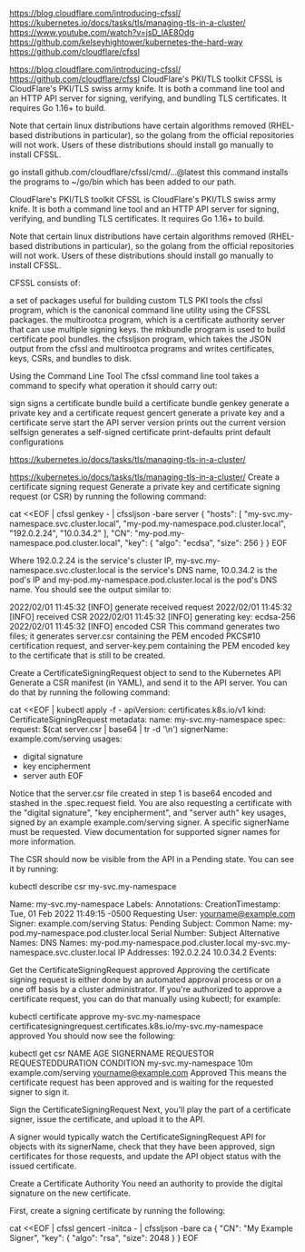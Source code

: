 https://blog.cloudflare.com/introducing-cfssl/
https://kubernetes.io/docs/tasks/tls/managing-tls-in-a-cluster/
https://www.youtube.com/watch?v=jsD_lAE8Odg
https://github.com/kelseyhightower/kubernetes-the-hard-way
https://github.com/cloudflare/cfssl

https://blog.cloudflare.com/introducing-cfssl/
https://github.com/cloudflare/cfssl
CloudFlare's PKI/TLS toolkit
CFSSL is CloudFlare's PKI/TLS swiss army knife. It is both a command line tool and an HTTP API server for signing, verifying, and bundling TLS certificates. It requires Go 1.16+ to build.

Note that certain linux distributions have certain algorithms removed (RHEL-based distributions in particular), so the golang from the official repositories will not work. Users of these distributions should install go manually to install CFSSL.

go install github.com/cloudflare/cfssl/cmd/...@latest
this command installs the programs to ~/go/bin which has been added to our path.


CloudFlare's PKI/TLS toolkit
CFSSL is CloudFlare's PKI/TLS swiss army knife. It is both a command line tool and an HTTP API server for signing, verifying, and bundling TLS certificates. It requires Go 1.16+ to build.

Note that certain linux distributions have certain algorithms removed (RHEL-based distributions in particular), so the golang from the official repositories will not work. Users of these distributions should install go manually to install CFSSL.

CFSSL consists of:

a set of packages useful for building custom TLS PKI tools
the cfssl program, which is the canonical command line utility using the CFSSL packages.
the multirootca program, which is a certificate authority server that can use multiple signing keys.
the mkbundle program is used to build certificate pool bundles.
the cfssljson program, which takes the JSON output from the cfssl and multirootca programs and writes certificates, keys, CSRs, and bundles to disk.


Using the Command Line Tool
The cfssl command line tool takes a command to specify what operation it should carry out:

   sign             signs a certificate
   bundle           build a certificate bundle
   genkey           generate a private key and a certificate request
   gencert          generate a private key and a certificate
   serve            start the API server
   version          prints out the current version
   selfsign         generates a self-signed certificate
   print-defaults   print default configurations

   https://kubernetes.io/docs/tasks/tls/managing-tls-in-a-cluster/

   https://kubernetes.io/docs/tasks/tls/managing-tls-in-a-cluster/
Create a certificate signing request
Generate a private key and certificate signing request (or CSR) by running the following command:

cat <<EOF | cfssl genkey - | cfssljson -bare server
{
  "hosts": [
    "my-svc.my-namespace.svc.cluster.local",
    "my-pod.my-namespace.pod.cluster.local",
    "192.0.2.24",
    "10.0.34.2"
  ],
  "CN": "my-pod.my-namespace.pod.cluster.local",
  "key": {
    "algo": "ecdsa",
    "size": 256
  }
}
EOF

Where 192.0.2.24 is the service's cluster IP, my-svc.my-namespace.svc.cluster.local is the service's DNS name, 10.0.34.2 is the pod's IP and my-pod.my-namespace.pod.cluster.local is the pod's DNS name. You should see the output similar to:

2022/02/01 11:45:32 [INFO] generate received request
2022/02/01 11:45:32 [INFO] received CSR
2022/02/01 11:45:32 [INFO] generating key: ecdsa-256
2022/02/01 11:45:32 [INFO] encoded CSR
This command generates two files; it generates server.csr containing the PEM encoded PKCS#10 certification request, and server-key.pem containing the PEM encoded key to the certificate that is still to be created.


Create a CertificateSigningRequest object to send to the Kubernetes API
Generate a CSR manifest (in YAML), and send it to the API server. You can do that by running the following command:

cat <<EOF | kubectl apply -f -
apiVersion: certificates.k8s.io/v1
kind: CertificateSigningRequest
metadata:
  name: my-svc.my-namespace
spec:
  request: $(cat server.csr | base64 | tr -d '\n')
  signerName: example.com/serving
  usages:
  - digital signature
  - key encipherment
  - server auth
EOF

Notice that the server.csr file created in step 1 is base64 encoded and stashed in the .spec.request field. You are also requesting a certificate with the "digital signature", "key encipherment", and "server auth" key usages, signed by an example example.com/serving signer. A specific signerName must be requested. View documentation for supported signer names for more information.

The CSR should now be visible from the API in a Pending state. You can see it by running:

kubectl describe csr my-svc.my-namespace

Name:                   my-svc.my-namespace
Labels:                 <none>
Annotations:            <none>
CreationTimestamp:      Tue, 01 Feb 2022 11:49:15 -0500
Requesting User:        yourname@example.com
Signer:                 example.com/serving
Status:                 Pending
Subject:
        Common Name:    my-pod.my-namespace.pod.cluster.local
        Serial Number:
Subject Alternative Names:
        DNS Names:      my-pod.my-namespace.pod.cluster.local
                        my-svc.my-namespace.svc.cluster.local
        IP Addresses:   192.0.2.24
                        10.0.34.2
Events: <none>


Get the CertificateSigningRequest approved
Approving the certificate signing request is either done by an automated approval process or on a one off basis by a cluster administrator. If you're authorized to approve a certificate request, you can do that manually using kubectl; for example:

kubectl certificate approve my-svc.my-namespace
certificatesigningrequest.certificates.k8s.io/my-svc.my-namespace approved
You should now see the following:

kubectl get csr
NAME                  AGE   SIGNERNAME            REQUESTOR              REQUESTEDDURATION   CONDITION
my-svc.my-namespace   10m   example.com/serving   yourname@example.com   <none>              Approved
This means the certificate request has been approved and is waiting for the requested signer to sign it.

Sign the CertificateSigningRequest
Next, you'll play the part of a certificate signer, issue the certificate, and upload it to the API.

A signer would typically watch the CertificateSigningRequest API for objects with its signerName, check that they have been approved, sign certificates for those requests, and update the API object status with the issued certificate.

Create a Certificate Authority 
You need an authority to provide the digital signature on the new certificate.

First, create a signing certificate by running the following:

cat <<EOF | cfssl gencert -initca - | cfssljson -bare ca
{
  "CN": "My Example Signer",
  "key": {
    "algo": "rsa",
    "size": 2048
  }
}
EOF


